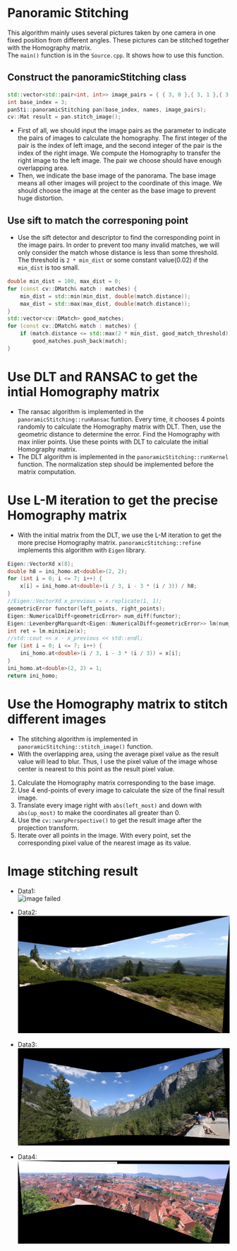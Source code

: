 Panoramic Stitching
======

This algorithm mainly uses several pictures taken by one camera in one fixed position from different angles. These pictures can be stitched together with the Homography matrix.<br>
The `main()` function is in the `Source.cpp`. It shows how to use this function.<br>

## Construct the panoramicStitching class
```cpp
std::vector<std::pair<int, int>> image_pairs = { { 3, 0 },{ 3, 1 },{ 3, 2 } };
int base_index = 3;
panSti::panoramicStitching pan(base_index, names, image_pairs);
cv::Mat result = pan.stitch_image();
```
* First of all, we should input the image pairs as the parameter to indicate the pairs of images to calculate the homography. The first integer of the pair is the index of left image, and the second integer of the pair is the index of the right image. We compute the Homography to transfer the right image to the left image. The pair we choose should have enough overlapping area.<br>
* Then, we indicate the base image of the panorama. The base image means all other images will project to the coordinate of this image. We should choose the image at the center as the base image to prevent huge distortion.<br>

## Use sift to match the corresponing point
* Use the sift detector and descriptor to find the corresponding point in the image pairs. In order to prevent too many invalid matches, we will only consider the match whose distance is less than some threshold. The threshold is `2 * min_dist` or some constant value(0.02) if the `min_dist` is too small.<br>
```cpp
double min_dist = 100, max_dist = 0;
for (const cv::DMatch& match : matches) {
	min_dist = std::min(min_dist, double(match.distance));
	max_dist = std::max(max_dist, double(match.distance));
}
std::vector<cv::DMatch> good_matches;
for (const cv::DMatch& match : matches) {
	if (match.distance <= std::max(2 * min_dist, good_match_threshold))
		good_matches.push_back(match);
}
```

# Use DLT and RANSAC to get the intial Homography matrix
* The ransac algorithm is implemented in the `panoramicStitching::runRansac` funtion. Every time, it chooses 4 points randomly to calculate the Homography matrix with DLT. Then, use the geometric distance to determine the error. Find the Homography with max inlier points. Use these points with DLT to calculate the initial Homography matrix.<br>
* The DLT algorithm is implemented in the `panoramicStitching::runKernel` function. The normalization step should be implemented before the matrix computation.<br>

# Use L-M iteration to get the precise Homography matrix
* With the initial matrix from the DLT, we use the L-M iteration to get the more precise Homography matrix. `panoramicStitching::refine` implements this algorithm with `Eigen` library.<br>
```cpp
Eigen::VectorXd x(8);
double h8 = ini_homo.at<double>(2, 2);
for (int i = 0; i <= 7; i++) {
	x[i] = ini_homo.at<double>(i / 3, i - 3 * (i / 3)) / h8;
}
//Eigen::VectorXd x_previous = x.replicate(1, 1);
geometricError functor(left_points, right_points);
Eigen::NumericalDiff<geometricError> num_diff(functor);
Eigen::LevenbergMarquardt<Eigen::NumericalDiff<geometricError>> lm(num_diff);
int ret = lm.minimize(x);
//std::cout << x - x_previous << std::endl;
for (int i = 0; i <= 7; i++) {
	ini_homo.at<double>(i / 3, i - 3 * (i / 3)) = x[i];
}
ini_homo.at<double>(2, 2) = 1;
return ini_homo;
```

# Use the Homography matrix to stitch different images
* The stitching algorithm is implemented in `panoramicStitching::stitch_image()` function.<br>
* With the overlapping area, using the average pixel value as the result value will lead to blur. Thus, I use the pixel value of the image whose center is nearest to this point as the result pixel value.<br>
1. Calculate the Homography matrix corresponding to the base image.
2. Use 4 end-points of every image to calculate the size of the final result image.
3. Translate every image right with `abs(left_most)` and down with `abs(up_most)` to make the coordinates all greater than 0.
4. Use the `cv::warpPerspective()` to get the result image after the projection transform.
5. Iterate over all points in the image. With every point, set the corresponding pixel value of the nearest image as its value.

# Image stitching result
* Data1:<br>
![image failed](./result/data1_result.jpg "data1 stitching result")

* Data2:<br>
![image failed](./result/data2_result.jpg "data2 stitching result")

* Data3:<br>
![image failed](./result/data3_result.jpg "data3 stitching result")

* Data4:<br>
![image failed](./result/data4_result.jpg "data4 stitching result")
